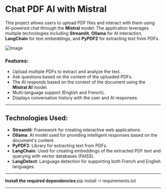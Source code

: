 # Chat PDF AI with Mistral

This project allows users to upload PDF files and interact with them using AI-powered chat through the **Mistral** model. The application leverages multiple technologies including **Streamlit**, **Ollama** for AI interaction, **LangChain** for text embeddings, and **PyPDF2** for extracting text from PDFs.

![Image](https://github.com/user-attachments/assets/1d252439-ae9e-445f-b203-b070e6e0e6b1)

### Features:
- Upload multiple PDFs to extract and analyze the text.
- Ask questions based on the content of the uploaded PDFs.
- The AI responds based on the context of the document using the **Mistral AI** model.
- Multi-language support (English and French).
- Displays conversation history with the user and AI responses.

---

## Technologies Used:
- **Streamlit**: Framework for creating interactive web applications.
- **Ollama**: AI model used for providing intelligent responses based on the document's content.
- **PyPDF2**: Library for extracting text from PDFs.
- **LangChain**: Used for creating embeddings of the extracted PDF text and querying with vector databases (FAISS).
- **LangDetect**: Language detection for supporting both French and English languages.

---
**Install the required dependencies**:pip install -r requirements.txt

---
